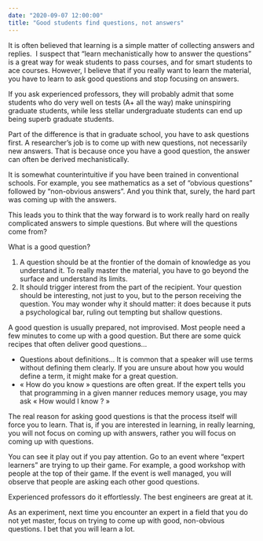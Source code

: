 ```yaml
---
date: "2020-09-07 12:00:00"
title: "Good students find questions, not answers"
---
```




It is often believed that learning is a simple matter of collecting answers and replies.  I suspect that &ldquo;learn mechanistically how to answer the questions&rdquo; is a great way for weak students to pass courses, and for smart students to ace courses. However, I believe that if you really want to learn the material, you have to learn to ask good questions and stop focusing on answers.

If you ask experienced professors, they will probably admit that some students who do very well on tests (A+ all the way) make uninspiring graduate students, while less stellar undergraduate students can end up being superb graduate students.

Part of the difference is that in graduate school, you have to ask questions first. A researcher&rsquo;s job is to come up with new questions, not necessarily new answers. That is because once you have a good question, the answer can often be derived mechanistically.

It is somewhat counterintuitive if you have been trained in conventional schools. For example, you see mathematics as a set of &ldquo;obvious questions&rdquo; followed by &ldquo;non-obvious answers&rdquo;. And you think that, surely, the hard part was coming up with the answers.

This leads you to think that the way forward is to work really hard on really complicated answers to simple questions. But where will the questions come from?

What is a good question?

1. A question should be at the frontier of the domain of knowledge as you understand it. To really master the material, you have to go beyond the surface and understand its limits.
1. It should trigger interest from the part of the recipient. Your question should be interesting, not just to you, but to the person receiving the question. You may wonder why it should matter: it does because it puts a psychological bar, ruling out tempting but shallow questions.


A good question is usually prepared, not improvised. Most people need a few minutes to come up with a good question. But there are some quick recipes that often deliver good questions&hellip;

- Questions about definitions&hellip; It is common that a speaker will use terms without defining them clearly. If you are unsure about how you would define a term, it might make for a great question.
- « How do you know » questions are often great. If the expert tells you that programming in a given manner reduces memory usage, you may ask « How would I know ? »


The real reason for asking good questions is that the process itself will force you to learn. That is, if you are interested in learning, in really learning, you will not focus on coming up with answers, rather you will focus on coming up with questions.

You can see it play out if you pay attention. Go to an event where &ldquo;expert learners&rdquo; are trying to up their game. For example, a good workshop with people at the top of their game. If the event is well managed, you will observe that people are asking each other good questions.

Experienced professors do it effortlessly. The best engineers are great at it.

As an experiment, next time you encounter an expert in a field that you do not yet master, focus on trying to come up with good, non-obvious questions. I bet that you will learn a lot.

